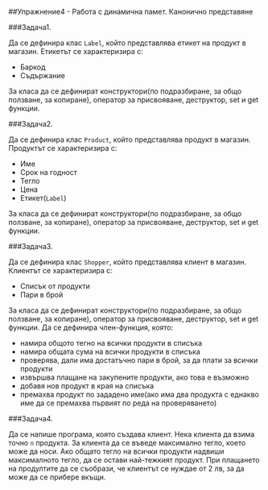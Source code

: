 ##Упражнение4 - Работа с динамична памет. Канонично представяне

###Задача1.

Да се дефинира клас ```Label```, който представлява етикет на продукт в магазин. Етикетът се характеризира с:

* Баркод
* Съдържание

За класа да се дефинират конструктори(по подразбиране, за общо ползване, за копиране), оператор за присвояване, деструктор, set и get функции. 

###Задача2.

Да се дефинира клас ```Product```, който представлява продукт в магазин. Продуктът се характеризира с:

* Име
* Срок на годност
* Тегло
* Цена
* Етикет(```Label```)

За класа да се дефинират конструктори(по подразбиране, за общо ползване, за копиране), оператор за присвояване, деструктор, set и get функции.

###Задача3. 

Да се дефинира клас ```Shopper```, който представлява клиент в магазин. Клиентът се характеризира с:

* Списък от продукти
* Пари в брой

За класа да се дефинират конструктори(по подразбиране, за общо ползване, за копиране), оператор за присвояване, деструктор, set и get функции. 
Да се дефинира член-функция, която:
* намира общото тегно на всички продукти в списъка
* намира общата сума на всички продукти в списъка
* проверява, дали има достатъчно пари в брой, за да плати за всички продукти
* извършва плащане на закупените продукти, ако това е възможно
* добавя нов продукт в края на списъка
* премахва продукт по зададено име(ако има два продукта с еднакво име да се премахва първият по реда на проверяването)

###Задача4.

Да се напише програма, която създава клиент. Нека клиента да взима точно ```n``` продукта. За клиента да се въведе максимално тегло, което може да носи. Ако общато тегло на всички продукти надвиши максималното тегло, да се остави най-тежкият продукт. При плащането на продултите да се съобрази, че клиентът се нуждае от 2 лв, за да може да се прибере вкъщи. 
